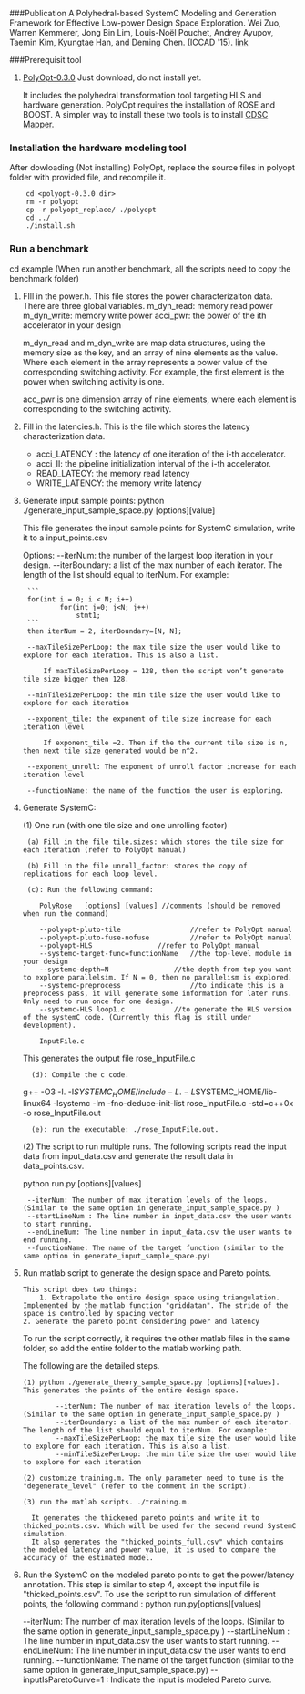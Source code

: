 ###Publication
 A Polyhedral-based SystemC Modeling and Generation Framework for Effective Low-power Design Space Exploration. Wei Zuo, Warren Kemmerer, Jong Bin Lim, Louis-Noël Pouchet, Andrey Ayupov, Taemin Kim, Kyungtae Han, and Deming Chen. (ICCAD '15). [link](http://dl.acm.org/citation.cfm?id=2840870) 

###Prerequisit tool
1. [PolyOpt-0.3.0](http://web.cs.ucla.edu/~pouchet/software/polyopthls/download/polyopt-0.3.0.tar.gz)
    Just download, do not install yet.

    It includes the polyhedral transformation tool targeting HLS and hardware generation. PolyOpt requires the installation of ROSE and BOOST. A simpler way to install these two tools is to install [CDSC Mapper](http://cadlab.cs.ucla.edu/mapper/).


### Installation the hardware modeling tool

After dowloading (Not installing) PolyOpt, replace the source files in polyopt folder with provided file, and recompile it.
    
        cd <polyopt-0.3.0 dir>
        rm -r polyopt
        cp -r polyopt_replace/ ./polyopt
        cd ../
        ./install.sh

### Run a benchmark
cd example (When run another benchmark, all the scripts need to copy the benchmark folder)

1. FIll in the power.h. This file stores the power characterizaiton data. 
There are three global variables.
	m_dyn_read: memory read power
	m_dyn_write: memory write power
	acci_pwr: the power of the ith accelerator in your design

   	m_dyn_read and m_dyn_write are map data structures, using the memory size as the key, and an array of nine elements as the value. Where each element in the array represents a power value of the corresponding switching activity. For example, the first element is the power when switching activity is one. 
	
	acc_pwr is one dimension array of nine elements, where each element is corresponding to the switching activity.
	
2. Fill in the latencies.h. This is the file which stores the latency characterization data.

	* acci_LATENCY : the latency of one iteration of the i-th accelerator.
	* acci_II: the pipeline initialization interval of the i-th accelerator.
	* READ_LATECY: the memory read latency
	* WRITE_LATENCY: the memory write latency
	
3. Generate input sample points:
    python ./generate_input_sample_space.py [options][value]
    
    This file generates the input sample points for SystemC simulation, write it to a input_points.csv
    
    Options:
        --iterNum: the number of the largest loop iteration in your design. 
        --iterBoundary: a list of the max number of each iterator. The length of the list should equal to iterNum. For example:
        
        ```
        for(int i = 0; i < N; i++)
				for(int j=0; j<N; j++)
					stmt1;
		```
		then iterNum = 2, iterBoundary=[N, N];
		
		--maxTileSizePerLoop: the max tile size the user would like to explore for each iteration. This is also a list.
		
			If maxTileSizePerLoop = 128, then the script won’t generate tile size bigger then 128.
			
		--minTileSizePerLoop: the min tile size the user would like to explore for each iteration
		
		--exponent_tile: the exponent of tile size increase for each iteration level
		
			If exponent_tile =2. Then if the the current tile size is n, then next tile size generated would be n^2.
			
		--exponent_unroll: The exponent of unroll factor increase for each iteration level
		
		--functionName: the name of the function the user is exploring.

4. Generate SystemC:

    (1) One run (with one tile size and one unrolling factor)
        
        (a) Fill in the file tile.sizes: which stores the tile size for each iteration (refer to PolyOpt manual)
        
        (b) Fill in the file unroll_factor: stores the copy of replications for each loop level.
        
        (c): Run the following command:

	       PolyRose   [options] [values] //comments (should be removed when run the command)
	
	       --polyopt-pluto-tile   				//refer to PolyOpt manual
           --polyopt-pluto-fuse-nofuse 			//refer to PolyOpt manual
           --polyopt-HLS 				//refer to PolyOpt manual
           --systemc-target-func=functionName 	//the top-level module in your design
	       --systemc-depth=N 				//the depth from top you want to explore parallelsim. If N = 0, then no parallelism is explored. 
	       --systemc-preprocess 				//to indicate this is a preprocess pass, it will generate some information for later runs. Only need to run once for one design.
	       --systemc-HLS loop1.c			//to generate the HLS version of the systemC code. (Currently this flag is still under development).
	       
	       InputFile.c	

    This generates the output file rose_InputFile.c
    
         (d): Compile the c code.
        
      g++ -O3 -I. -I$SYSTEMC_HOME/include -L. -L$SYSTEMC_HOME/lib-linux64 -lsystemc -lm 
	-fno-deduce-init-list rose_InputFile.c  -std=c++0x -o rose_InputFile.out
	
	     (e): run the executable: ./rose_InputFile.out.
	   

    (2) The script to run multiple runs. The following scripts read the input data from input_data.csv and generate the result data in data_points.csv.
    
	python run.py [options][values]
	
		--iterNum: The number of max iteration levels of the loops. (Similar to the same option in generate_input_sample_space.py )
		--startLineNum : The line number in input_data.csv the user wants to start running.
		--endLineNum: The line number in input_data.csv the user wants to end running.
		--functionName: The name of the target function (similar to the same option in generate_input_sample_space.py)
		
 5. Run matlab script to generate the design space and Pareto points.
    
        This script does two things:
            1. Extrapolate the entire design space using triangulation. Implemented by the matlab function "griddatan". The stride of the space is controlled by spacing vector
    	2. Generate the pareto point considering power and latency

    To run the script correctly, it requires the other matlab files in the same folder, so add the entire folder to the matlab working path. 
    
    The following are the detailed steps.
    
        (1) python ./generate_theory_sample_space.py [options][values]. This generates the points of the entire design space. 
        
                --iterNum: The number of max iteration levels of the loops. (Similar to the same option in generate_input_sample_space.py )
                --iterBoundary: a list of the max number of each iterator. The length of the list should equal to iterNum. For example:
		        --maxTileSizePerLoop: the max tile size the user would like to explore for each iteration. This is also a list.	
		        --minTileSizePerLoop: the min tile size the user would like to explore for each iteration
		        
		(2) customize training.m. The only parameter need to tune is the "degenerate_level" (refer to the comment in the script).
		
		(3) run the matlab scripts. ./training.m.
		
		  It generates the thickened pareto points and write it to thicked_points.csv. Which will be used for the second round SystemC simulation.
		  It also generates the "thicked_points_full.csv" which contains the modeled latency and power value, it is used to compare the accuracy of the estimated model.
		  
  6. Run the SystemC on the modeled pareto points to get the power/latency annotation.
    This step is similar to step 4, except the input file is "thicked_points.csv". To use the script to run simulation of different points, the following command :
   python run.py[options][values]
   
        --iterNum: The number of max iteration levels of the loops. (Similar to the same option in generate_input_sample_space.py )
        --startLineNum : The line number in input_data.csv the user wants to start running.
        --endLineNum: The line number in input_data.csv the user wants to end running.
        --functionName: The name of the target function (similar to the same option in generate_input_sample_space.py)
        --inputIsParetoCurve=1 : Indicate the input is modeled Pareto curve.
		  
		
		        
